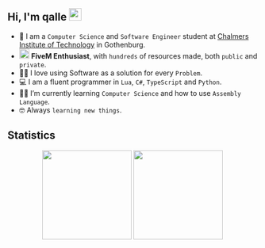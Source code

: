 <h2>Hi, I'm qalle <img src="https://media.giphy.com/media/hvRJCLFzcasrR4ia7z/giphy.gif" width="25px"></h2>

- :school: I am a `Computer Science` and `Software Engineer` student at [Chalmers Institute of Technology](http://chalmers.se) in Gothenburg.
- <img src="https://i.imgur.com/4rD81uL.gif" width="20px"/> **FiveM Enthusiast**, with ``hundreds`` of resources made, both ``public`` and ``private``.
- :technologist: I love using Software as a solution for every `Problem`.
- :computer: I am a fluent programmer in ``Lua``, ``C#``, ``TypeScript`` and ``Python``.
- :student: I’m currently learning `Computer Science` and how to use ``Assembly Language``.
- :nerd_face: Always `learning new things`.


<h2>Statistics</h2>
<p align="center">
  <!-- GitHub Stats -->  
  <img height="180em" src="https://github-readme-stats.vercel.app/api?username=qalle-git&include_all_commits=true&show_icons=true&hide_border=true&count_private=true&theme=react" />
  <!-- Most Used Languages -->  
  <img height="180em" src="https://github-readme-stats.vercel.app/api/top-langs/?username=qalle-git&include_all_commits=true&count_private=true&show_icons=true&hide_border=true&layout=compact&&langs_count=8&theme=react"/>
</p>

